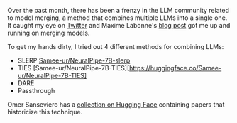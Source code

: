 Over the past month, there has been a frenzy in the LLM community related to model merging, a method that combines multiple LLMs into a single one. It caught my eye on [Twitter](https://twitter.com/maximelabonne/status/1747350120067154227) and Maxime Labonne's [blog post](https://towardsdatascience.com/merge-large-language-models-with-mergekit-2118fb392b54) got me up and running on merging models. 

To get my hands dirty, I tried out 4 different methods for combining LLMs: 
- SLERP [Samee-ur/NeuralPipe-7B-slerp](https://huggingface.co/Samee-ur/NeuralPipe-7B-slerp)
- TIES  [Samee-ur/NeuralPipe-7B-TIES][https://huggingface.co/Samee-ur/NeuralPipe-7B-TIES]
- DARE
- Passthrough

Omer Sanseviero has a [collection on Hugging Face](https://huggingface.co/collections/osanseviero/model-merging-65097893623330a3a51ead66) containing papers that historicize this technique. 